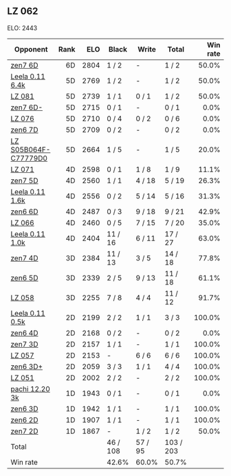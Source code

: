 ## LZ 062 ##

ELO: 2443

Opponent | Rank | ELO | Black | Write | Total | Win rate
---------|-----:|----:|-------|-------|-------|-------:
[zen7 6D](zen7%206D.md) | 6D | 2804 | 1 / 2 | - | 1 / 2 | 50.0%
[Leela 0.11 6.4k](Leela%200.11%206.4k.md) | 5D | 2769 | 1 / 2 | - | 1 / 2 | 50.0%
[LZ 081](LZ%20081.md) | 5D | 2739 | 1 / 1 | 0 / 1 | 1 / 2 | 50.0%
[zen7 6D-](zen7%206D-.md) | 5D | 2715 | 0 / 1 | - | 0 / 1 | 0.0%
[LZ 076](LZ%20076.md) | 5D | 2710 | 0 / 4 | 0 / 2 | 0 / 6 | 0.0%
[zen6 7D](zen6%207D.md) | 5D | 2709 | 0 / 2 | - | 0 / 2 | 0.0%
[LZ S05B064F-C77779D0](LZ%20S05B064F-C77779D0.md) | 5D | 2664 | 1 / 5 | - | 1 / 5 | 20.0%
[LZ 071](LZ%20071.md) | 4D | 2598 | 0 / 1 | 1 / 8 | 1 / 9 | 11.1%
[zen7 5D](zen7%205D.md) | 4D | 2560 | 1 / 1 | 4 / 18 | 5 / 19 | 26.3%
[Leela 0.11 1.6k](Leela%200.11%201.6k.md) | 4D | 2556 | 0 / 2 | 5 / 14 | 5 / 16 | 31.3%
[zen6 6D](zen6%206D.md) | 4D | 2487 | 0 / 3 | 9 / 18 | 9 / 21 | 42.9%
[LZ 066](LZ%20066.md) | 4D | 2460 | 0 / 5 | 7 / 15 | 7 / 20 | 35.0%
[Leela 0.11 1.0k](Leela%200.11%201.0k.md) | 4D | 2404 | 11 / 16 | 6 / 11 | 17 / 27 | 63.0%
[zen7 4D](zen7%204D.md) | 3D | 2384 | 11 / 13 | 3 / 5 | 14 / 18 | 77.8%
[zen6 5D](zen6%205D.md) | 3D | 2339 | 2 / 5 | 9 / 13 | 11 / 18 | 61.1%
[LZ 058](LZ%20058.md) | 3D | 2255 | 7 / 8 | 4 / 4 | 11 / 12 | 91.7%
[Leela 0.11 0.5k](Leela%200.11%200.5k.md) | 2D | 2199 | 2 / 2 | 1 / 1 | 3 / 3 | 100.0%
[zen6 4D](zen6%204D.md) | 2D | 2168 | 0 / 2 | - | 0 / 2 | 0.0%
[zen7 3D](zen7%203D.md) | 2D | 2157 | 1 / 1 | - | 1 / 1 | 100.0%
[LZ 057](LZ%20057.md) | 2D | 2153 | - | 6 / 6 | 6 / 6 | 100.0%
[zen6 3D+](zen6%203D+.md) | 2D | 2059 | 3 / 3 | 1 / 1 | 4 / 4 | 100.0%
[LZ 051](LZ%20051.md) | 2D | 2002 | 2 / 2 | - | 2 / 2 | 100.0%
[pachi 12.20 3k](pachi%2012.20%203k.md) | 1D | 1943 | 0 / 1 | - | 0 / 1 | 0.0%
[zen6 3D](zen6%203D.md) | 1D | 1942 | 1 / 1 | - | 1 / 1 | 100.0%
[zen6 2D](zen6%202D.md) | 1D | 1907 | 1 / 1 | - | 1 / 1 | 100.0%
[zen7 2D](zen7%202D.md) | 1D | 1867 | - | 1 / 2 | 1 / 2 | 50.0%
Total | | | 46 / 108 | 57 / 95 | 103 / 203 | 
Win rate| | | 42.6% | 60.0% | 50.7% | 
